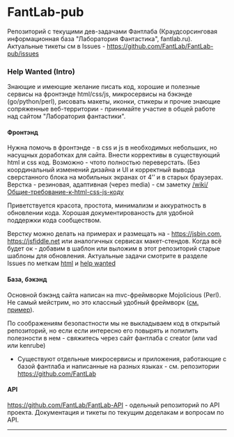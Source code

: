 FantLab-pub
===========

Репозиторий с текущими дев-задачами Фантлаба (Краудсорсинговая информационная база "Лаборатория Фантастика", fantlab.ru).  
Актуальные тикеты см в Issues - https://github.com/FantLab/FantLab-pub/issues


### Help Wanted (Intro)

Знающие и имеющие желание писать код, хорошие и полезные сервисы на фронтэнде html/css/js, микросервисы на бэкэнде (go/python/perl), рисовать макеты, иконки, стикеры и прочие знающие сопряженные веб-территории - принимайте участие в общей работе над сайтом "Лаборатория фантастики". 


#### Фронтэнд

Нужна помочь в фронтэнде - в css и js в необходимых небольших, но насущных доработках для сайта. Внести коррективы в существующий html и css код. Возможно - чтото полностью переверстать. (Без координальный изменений дизайна и UI и корректный вывода сверстанного блока на мобильных экранах от 4’’ и в старых браузерах. Верстка - резиновая, адаптивная (через media) - см заметку [/wiki/Общие-требование-к-html-css-js-коду](https://github.com/FantLab/FantLab-pub/wiki/%D0%9E%D0%B1%D1%89%D0%B8%D0%B5-%D1%82%D1%80%D0%B5%D0%B1%D0%BE%D0%B2%D0%B0%D0%BD%D0%B8%D0%B5-%D0%BA-html-css-js-%D0%BA%D0%BE%D0%B4%D1%83)

Приветствуется красота, простота, минимализм и аккуратность в обновлении кода. Хорошая документированость для удобной поддержки кода сообществом.

Верстку можно делать на примерах и размещать на - https://jsbin.com, https://jsfiddle.net или аналогичных сервисах макет-стендов. Когда всё будет ок - добавим в шаблон или выложим в этот репозиторий старые шаблоны для обновления.
Актуальные задачи смотрите в разделе Issues по меткам [html](https://github.com/FantLab/FantLab-Pub/labels/html) и [help wanted](https://github.com/FantLab/FantLab-pub/labels/help%20wanted)


#### База, бэкэнд

Основной бэкэнд сайта написан на mvc-фреймворке Mojolicious (Perl). Не самый мейстрим, но это классный удобный фреймворк ([см. пример](https://github.com/FantLab/FantLab-API/blob/master/Scheme/08365A56-B1B2-4914-95B1-A05BF710A533.png)).

По соображениям безопастности мы не выкладываем код в открытый репозиторий, но если если интересно его повырять и попилить полезности в нем - свяжитесь через сайт фантлаба с creator (или vad или kenrube)

+ Существуют отдельные микросервисы и приложения, работающие с базой фантлаба и написанные на разных языках - см. репозитории https://github.com/FantLab


#### API
https://github.com/FantLab/FantLab-API - одельный репозиторий по API проекта. Документация и тикеты по текущим доделакам и вопросам по API.



-----


